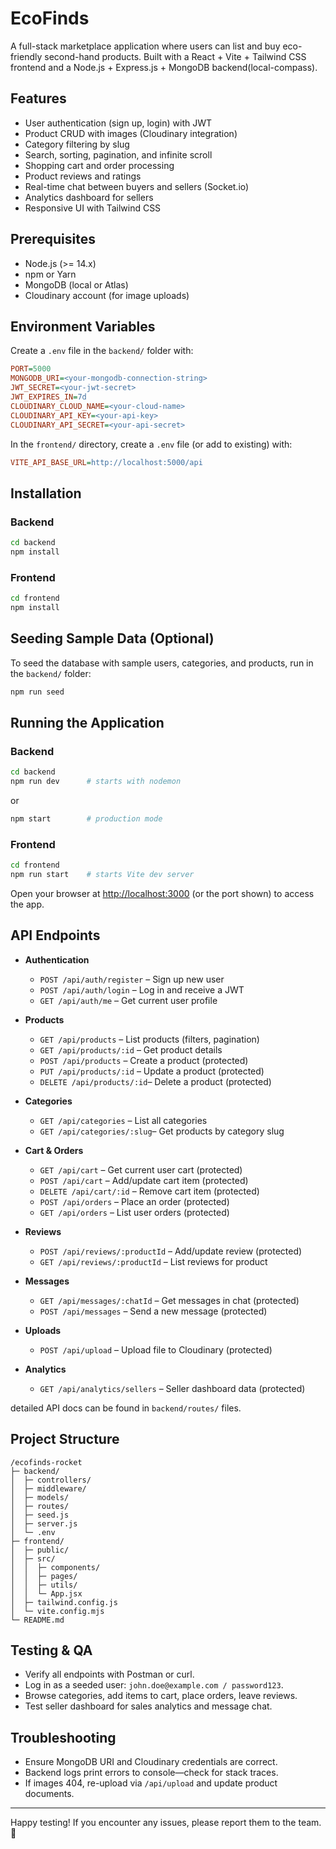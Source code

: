 # EcoFinds

A full-stack marketplace application where users can list and buy eco-friendly second-hand products. Built with a React + Vite + Tailwind CSS frontend and a Node.js + Express.js + MongoDB backend(local-compass).

## Features

- User authentication (sign up, login) with JWT
- Product CRUD with images (Cloudinary integration)
- Category filtering by slug
- Search, sorting, pagination, and infinite scroll
- Shopping cart and order processing
- Product reviews and ratings
- Real-time chat between buyers and sellers (Socket.io)
- Analytics dashboard for sellers
- Responsive UI with Tailwind CSS

## Prerequisites

- Node.js (>= 14.x)
- npm or Yarn
- MongoDB (local or Atlas)
- Cloudinary account (for image uploads)

## Environment Variables

Create a `.env` file in the `backend/` folder with:

```ini
PORT=5000
MONGODB_URI=<your-mongodb-connection-string>
JWT_SECRET=<your-jwt-secret>
JWT_EXPIRES_IN=7d
CLOUDINARY_CLOUD_NAME=<your-cloud-name>
CLOUDINARY_API_KEY=<your-api-key>
CLOUDINARY_API_SECRET=<your-api-secret>
```

In the `frontend/` directory, create a `.env` file (or add to existing) with:

```ini
VITE_API_BASE_URL=http://localhost:5000/api
```

## Installation

### Backend

```bash
cd backend
npm install
```

### Frontend

```bash
cd frontend
npm install
```

## Seeding Sample Data (Optional)

To seed the database with sample users, categories, and products, run in the `backend/` folder:

```bash
npm run seed
```

## Running the Application

### Backend

```bash
cd backend
npm run dev      # starts with nodemon
```  
or
```bash
npm start        # production mode
```

### Frontend

```bash
cd frontend
npm run start    # starts Vite dev server
```

Open your browser at [http://localhost:3000](http://localhost:3000) (or the port shown) to access the app.

## API Endpoints

- **Authentication**
  - `POST /api/auth/register` – Sign up new user
  - `POST /api/auth/login`    – Log in and receive a JWT
  - `GET /api/auth/me`        – Get current user profile

- **Products**
  - `GET /api/products`       – List products (filters, pagination)
  - `GET /api/products/:id`   – Get product details
  - `POST /api/products`      – Create a product (protected)
  - `PUT /api/products/:id`   – Update a product (protected)
  - `DELETE /api/products/:id`– Delete a product (protected)

- **Categories**
  - `GET /api/categories`     – List all categories
  - `GET /api/categories/:slug`– Get products by category slug

- **Cart & Orders**
  - `GET /api/cart`           – Get current user cart (protected)
  - `POST /api/cart`          – Add/update cart item (protected)
  - `DELETE /api/cart/:id`    – Remove cart item (protected)
  - `POST /api/orders`        – Place an order (protected)
  - `GET /api/orders`         – List user orders (protected)

- **Reviews**
  - `POST /api/reviews/:productId` – Add/update review (protected)
  - `GET /api/reviews/:productId`  – List reviews for product

- **Messages**
  - `GET /api/messages/:chatId` – Get messages in chat (protected)
  - `POST /api/messages`       – Send a new message (protected)

- **Uploads**
  - `POST /api/upload`        – Upload file to Cloudinary (protected)

- **Analytics**
  - `GET /api/analytics/sellers` – Seller dashboard data (protected)


detailed API docs can be found in `backend/routes/` files.

## Project Structure

```
/ecofinds-rocket
├─ backend/
│  ├─ controllers/
│  ├─ middleware/
│  ├─ models/
│  ├─ routes/
│  ├─ seed.js
│  ├─ server.js
│  └─ .env
├─ frontend/
│  ├─ public/
│  ├─ src/
│  │  ├─ components/
│  │  ├─ pages/
│  │  ├─ utils/
│  │  └─ App.jsx
│  ├─ tailwind.config.js
│  └─ vite.config.mjs
└─ README.md
```

## Testing & QA

- Verify all endpoints with Postman or curl.
- Log in as a seeded user: `john.doe@example.com / password123`.
- Browse categories, add items to cart, place orders, leave reviews.
- Test seller dashboard for sales analytics and message chat.

## Troubleshooting

- Ensure MongoDB URI and Cloudinary credentials are correct.
- Backend logs print errors to console—check for stack traces.
- If images 404, re-upload via `/api/upload` and update product documents.

---

Happy testing! If you encounter any issues, please report them to the team. 🎉
